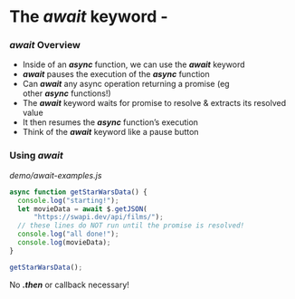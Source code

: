 # The *await* keyword -

### *await* Overview
- Inside of an ***async*** function, we can use the ***await*** keyword
- ***await*** pauses the execution of the ***async*** function
- Can ***await*** any async operation returning a promise (eg other ***async*** functions!)
- The ***await*** keyword waits for promise to resolve & extracts its resolved value
- It then resumes the ***async*** function’s execution
- Think of the ***await*** keyword like a pause button

### Using *await*
_demo/await-examples.js_
```js
async function getStarWarsData() {
  console.log("starting!");
  let movieData = await $.getJSON(
      "https://swapi.dev/api/films/");
  // these lines do NOT run until the promise is resolved!
  console.log("all done!");
  console.log(movieData);
}

getStarWarsData();
```

No ***.then*** or callback necessary!
